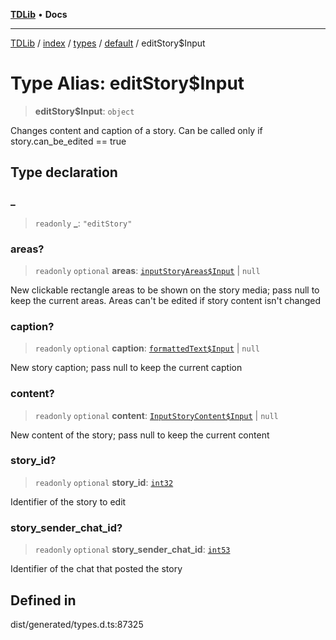 [**TDLib**](../../../../../../README.md) • **Docs**

***

[TDLib](../../../../../../modules.md) / [index](../../../../../README.md) / [types](../../../README.md) / [default](../README.md) / editStory$Input

# Type Alias: editStory$Input

> **editStory$Input**: `object`

Changes content and caption of a story. Can be called only if story.can_be_edited == true

## Type declaration

### \_

> `readonly` **\_**: `"editStory"`

### areas?

> `readonly` `optional` **areas**: [`inputStoryAreas$Input`](inputStoryAreas$Input-1.md) \| `null`

New clickable rectangle areas to be shown on the story media; pass null to keep the current areas. Areas can't be edited if story content isn't changed

### caption?

> `readonly` `optional` **caption**: [`formattedText$Input`](formattedText$Input-1.md) \| `null`

New story caption; pass null to keep the current caption

### content?

> `readonly` `optional` **content**: [`InputStoryContent$Input`](InputStoryContent$Input.md) \| `null`

New content of the story; pass null to keep the current content

### story\_id?

> `readonly` `optional` **story\_id**: [`int32`](int32-1.md)

Identifier of the story to edit

### story\_sender\_chat\_id?

> `readonly` `optional` **story\_sender\_chat\_id**: [`int53`](int53-1.md)

Identifier of the chat that posted the story

## Defined in

dist/generated/types.d.ts:87325
